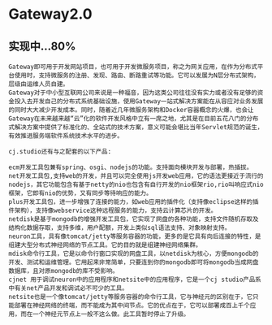 
# Gateway2.0

## 实现中...80%

	Gateway即可用于开发网站项目，也可用于开发微服务项目，称之为网关应用，在作为分布式平台使用时，支持微服务的注册、发现、路由、断路重试等功能。它可以发展为N层分布式架构，层级由运维人员自建。
 	Gateway对于中小型互联网公司来说是一种福音，因为这类公司往往没有实力或者没有足够的资金投入去开发自己的分布式系统基础设施，使用Gateway一站式解决方案能在从容应对业务发展的同时大大减少开发成本。同时，随着近几年微服务架构和Docker容器概念的火爆，也会让Gateway在未来越来越“云”化的软件开发风格中立有一席之地，尤其是在目前五花八门的分布式解决方案中提供了标准化的、全站式的技术方案，意义可能会堪比当年Servlet规范的诞生，有效推进服务端软件系统技术水平的进步。
 	
 	cj.studio还有与之配套的以下产品:
 	
 	ecm开发工具包兼有spring、osgi、nodejs的功能。支持面向模块开发与部署，热插拔。 	
	net开发工具包,支持web的开发，并且可以完全使用js开发web应用，它的语法更接近于流行的nodejs，其它功能包含有基于netty的nio也包含有自行开发的nio框架rio,rio叫响应式nio框架，它即有nio的优势，又有同步等待响应的能力。
	plus开发工具包，进一步增强了连接的能力，如web应用的插件化（支持像eclipse这样的插件架构），支持像webservice这种远程服务的能力，支持云计算芯片的开发。
	netdisk是基于mongodb的增强开发工具包，它实现了网盘的各种功能，支持文件随机存取及结构化数据存取，支持多维，用户配额，开发上类似sql语法支持、对象映射支持。
	neuron工具，具有像tomcat/jetty等服务容器的功能，更多的是它具有向后连接的特性，是组建大型分布式神经网络的节点工具。它的目的就是组建神经网络集群。
	mdisk命令行工具，它是以命令行窗口实现的网盘工具，以netdisk为核心，方便mongodb的开发、测试和运维管理。它用起来非常简单，只要连到你的mongodb即可将mongodb当成网盘数据库，且对原mongodb的库不受影响。
	cjnet 用于调试neuron中的应用程序和netsite中的应用程序，它是一个cj studio产品系中有关net产品开发和调试必不可少的工具。
	netsite也是一个像tomcat/jetty等服务容器的命令行工具，它与神经元的区别在于，它只能部署在神经网络的终端，而不能成为其中间节点。它的优点在于，它可以部署成百上千个应用，而在一个神经元节点上一般不这么做。此工具暂时停止了升级。